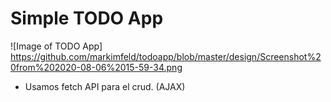 # Simple TODO App

![Image of TODO App]
https://github.com/markimfeld/todoapp/blob/master/design/Screenshot%20from%202020-08-06%2015-59-34.png

- Usamos fetch API para el crud. (AJAX)
